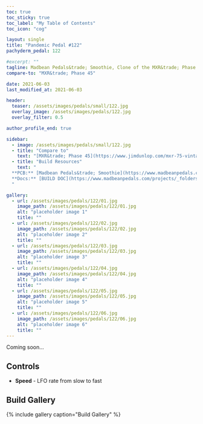 ```yaml
---
toc: true
toc_sticky: true
toc_label: "My Table of Contents"
toc_icon: "cog"

layout: single
title: "Pandemic Pedal #122"
pachyderm_pedal: 122

#excerpt: ""
tagline: Madbean Pedals&trade; Smoothie, Clone of the MXR&trade; Phase 45<br>"" - 
compare-to: "MXR&trade; Phase 45"

date: 2021-06-03
last_modified_at: 2021-06-03

header:
  teaser: /assets/images/pedals/small/122.jpg
  overlay_image: /assets/images/pedals/122.jpg
  overlay_filter: 0.5

author_profile_end: true

sidebar:
  - image: /assets/images/pedals/small/122.jpg
  - title: "Compare to"
    text: "[MXR&trade; Phase 45](https://www.jimdunlop.com/mxr-75-vintage-phase-45/)"
  - title: "Build Resources"
    text: "
  **PCB:** [Madbean Pedals&trade; Smoothie](https://www.madbeanpedals.com/projects/index.html)<br>
  **Docs:** [BUILD DOC](https://www.madbeanpedals.com/projects/_folders/1590A/pdf/Smoothie2020.pdf)
  "

gallery:
  - url: /assets/images/pedals/122/01.jpg
    image_path: /assets/images/pedals/122/01.jpg
    alt: "placeholder image 1"
    title: ""
  - url: /assets/images/pedals/122/02.jpg
    image_path: /assets/images/pedals/122/02.jpg
    alt: "placeholder image 2"
    title: ""
  - url: /assets/images/pedals/122/03.jpg
    image_path: /assets/images/pedals/122/03.jpg
    alt: "placeholder image 3"
    title: ""
  - url: /assets/images/pedals/122/04.jpg
    image_path: /assets/images/pedals/122/04.jpg
    alt: "placeholder image 4"
    title: ""
  - url: /assets/images/pedals/122/05.jpg
    image_path: /assets/images/pedals/122/05.jpg
    alt: "placeholder image 5"
    title: ""
  - url: /assets/images/pedals/122/06.jpg
    image_path: /assets/images/pedals/122/06.jpg
    alt: "placeholder image 6"
    title: ""
---
```


Coming soon...

## Controls

* **Speed** - LFO rate from slow to fast

## Build Gallery

{% include gallery caption="Build Gallery" %}
